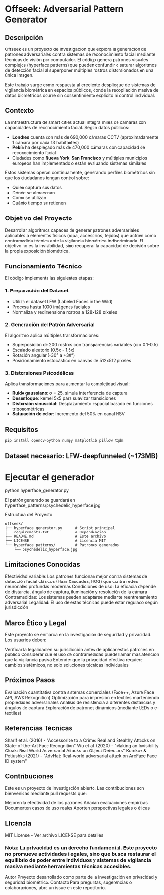 # Offseek: Adversarial Pattern Generator

## Descripción

Offseek es un proyecto de investigación que explora la generación de patrones adversariales contra sistemas de reconocimiento facial mediante técnicas de visión por computador. El código genera patrones visuales complejos (hyperface patterns) que pueden confundir o saturar algoritmos de detección facial al superponer múltiples rostros distorsionados en una única imagen.

Este trabajo surge como respuesta al creciente despliegue de sistemas de vigilancia biométrica en espacios públicos, donde la recopilación masiva de datos biométricos ocurre sin consentimiento explícito ni control individual.

## Contexto

La infraestructura de smart cities actual integra miles de cámaras con capacidades de reconocimiento facial. Según datos públicos:

- **Londres** cuenta con más de 690,000 cámaras CCTV (aproximadamente 1 cámara por cada 13 habitantes)
- **Pekín** ha desplegado más de 470,000 cámaras con capacidad de reconocimiento facial
- Ciudades como **Nueva York**, **San Francisco** y múltiples municipios europeos han implementado o están evaluando sistemas similares

Estos sistemas operan continuamente, generando perfiles biométricos sin que los ciudadanos tengan control sobre:
- Quién captura sus datos
- Dónde se almacenan
- Cómo se utilizan
- Cuánto tiempo se retienen

## Objetivo del Proyecto

Desarrollar algoritmos capaces de generar patrones adversariales aplicables a elementos físicos (ropa, accesorios, tejidos) que actúen como contramedida técnica ante la vigilancia biométrica indiscriminada. El objetivo no es la invisibilidad, sino recuperar la capacidad de decisión sobre la propia exposición biométrica.

## Funcionamiento Técnico

El código implementa las siguientes etapas:

### 1. Preparación del Dataset
- Utiliza el dataset LFW (Labeled Faces in the Wild)
- Procesa hasta 1000 imágenes faciales
- Normaliza y redimensiona rostros a 128x128 píxeles

### 2. Generación del Patrón Adversarial

El algoritmo aplica múltiples transformaciones:

- Superposición de 200 rostros con transparencias variables (α = 0.1-0.5)
- Escalado aleatorio (0.5x - 1.5x)
- Rotación angular (-30° a +30°)
- Posicionamiento estocástico en canvas de 512x512 píxeles

### 3. Distorsiones Psicodélicas

Aplica transformaciones para aumentar la complejidad visual:

- **Ruido gaussiano**: σ = 25, simula interferencia de captura
- **Desenfoque**: kernel 5x5 para suavizar transiciones
- **Distorsión sinusoidal**: Desplazamiento espacial basado en funciones trigonométricas
- **Saturación de color**: Incremento del 50% en canal HSV

## Requisitos
```bash
pip install opencv-python numpy matplotlib pillow tqdm
```

## Dataset necesario: LFW-deepfunneled (~173MB)


# Ejecutar el generador
python hyperface_generator.py

El patrón generado se guardará en hyperface_patterns/psychedelic_hyperface.jpg

Estructura del Proyecto

```
offseek/
├── hyperface_generator.py      # Script principal
├── requirements.txt            # Dependencias
├── README.md                   # Este archivo
├── LICENSE                     # Licencia MIT
└── hyperface_patterns/         # Patrones generados
    └── psychedelic_hyperface.jpg
```

## Limitaciones Conocidas

Efectividad variable: Los patrones funcionan mejor contra sistemas de detección facial clásicos (Haar Cascades, HOG) que contra redes neuronales profundas modernas
Condiciones de uso: La eficacia depende de distancia, ángulo de captura, iluminación y resolución de la cámara
Contramedidas: Los sistemas pueden adaptarse mediante reentrenamiento adversarial
Legalidad: El uso de estas técnicas puede estar regulado según jurisdicción

## Marco Ético y Legal
Este proyecto se enmarca en la investigación de seguridad y privacidad. Los usuarios deben:

Verificar la legalidad en su jurisdicción antes de aplicar estos patrones en público
Considerar que el uso de contramedidas puede llamar más atención que la vigilancia pasiva
Entender que la privacidad efectiva requiere cambios sistémicos, no solo soluciones técnicas individuales

## Próximos Pasos

 Evaluación cuantitativa contra sistemas comerciales (Face++, Azure Face API, AWS Rekognition)
 Optimización para impresión en textiles manteniendo propiedades adversariales
 Análisis de resistencia a diferentes distancias y ángulos de captura
 Exploración de patrones dinámicos (mediante LEDs o e-textiles)

## Referencias Técnicas

Sharif et al. (2016) - "Accessorize to a Crime: Real and Stealthy Attacks on State-of-the-Art Face Recognition"
Wu et al. (2020) - "Making an Invisibility Cloak: Real World Adversarial Attacks on Object Detectors"
Komkov & Petiushko (2021) - "AdvHat: Real-world adversarial attack on ArcFace Face ID system"

## Contribuciones
Este es un proyecto de investigación abierto. Las contribuciones son bienvenidas mediante pull requests que:

Mejoren la efectividad de los patrones
Añadan evaluaciones empíricas
Documenten casos de uso reales
Aporten perspectivas legales o éticas

## Licencia
MIT License - Ver archivo LICENSE para detalles

### Nota: La privacidad es un derecho fundamental. Este proyecto no promueve actividades ilegales, sino que busca restaurar el equilibrio de poder entre individuos y sistemas de vigilancia masiva mediante herramientas técnicas accesibles.
Autor
Proyecto desarrollado como parte de la investigación en privacidad y seguridad biométrica.
Contacto
Para preguntas, sugerencias o colaboraciones, abre un issue en este repositorio.
